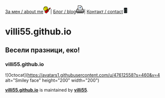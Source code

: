 
[За мен / about me](/about.md)![ ](/assets/jammer.gif)|
[Блог / blog](/blog.md)![ ](/assets/print.gif)|
[Контакт / contact](/contact.md)![ ](/assets/smartphone.gif)
 
# villi55.github.io

## Весели празници, еко!

### villi55.github.io

![Octocat](https://avatars1.githubusercontent.com/u/47612558?s=460&v=4 alt="Smiley face" height="200" width="200")

**[villi55.github.io](https://villi55.github.io/)** is maintained by **[villi55](https://github.com/villi55/)**.
